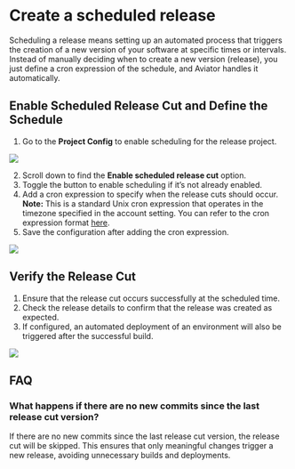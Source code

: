 # Create a scheduled release

Scheduling a release means setting up an automated process that triggers the creation of a new version of your software at specific times or intervals. Instead of manually deciding when to create a new version (release), you just define a cron expression of the schedule, and Aviator handles it automatically.

## Enable Scheduled Release Cut and Define the Schedule

1. Go to the **Project Config** to enable scheduling for the release project.

![](../../.gitbook/assets/project-config.png)

2. Scroll down to find the **Enable scheduled release cut** option.
3. Toggle the button to enable scheduling if it’s not already enabled.
4. Add a cron expression to specify when the release cuts should occur.\
   **Note:** This is a standard Unix cron expression that operates in the timezone specified in the account setting. You can refer to the cron expression format [here](https://crontab.guru/).
5. Save the configuration after adding the cron expression.

![](../../.gitbook/assets/enable-scheduling.png)

## Verify the Release Cut

1. Ensure that the release cut occurs successfully at the scheduled time.
2. Check the release details to confirm that the release was created as expected.
3. If configured, an automated deployment of an environment will also be triggered after the successful build.

![](../../.gitbook/assets/release-cut-verify.png)

## FAQ

### What happens if there are no new commits since the last release cut version?

If there are no new commits since the last release cut version, the release cut will be skipped. This ensures that only meaningful changes trigger a new release, avoiding unnecessary builds and deployments.
